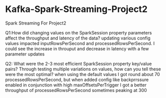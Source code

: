 # Kafka-Spark-Streaming-Project2

Spark Streaming For Project2

Q1:How did changing values on the SparkSession property parameters affect the throughput and latency of the data?
updating various config values impacted inputRowsPerSecond and processedRowsPerSecond. I could see the increase in throuput and decrease in latency with a few parameter updates

Q2: What were the 2-3 most efficient SparkSession property key/value pairs? Through testing multiple variations on values, how can you tell these were the most optimal?
when using the default values I got round about 70 processedRowsPerSecond, but when added config like backprrssure enabled in conjunction with high maxOffsetsPerTrigger I got a better throughput of processedRowsPerSecond sometimes peaking at 300
